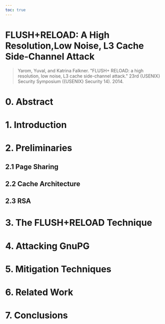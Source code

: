 ```yaml
---
toc: true
---
```


# FLUSH+RELOAD: A High Resolution,Low Noise, L3 Cache Side-Channel Attack

> Yarom, Yuval, and Katrina Falkner. "FLUSH+ RELOAD: a high resolution, low noise, L3 cache side-channel attack." 23rd {USENIX} Security Symposium ({USENIX} Security 14). 2014.

# 0. Abstract


# 1. Introduction


# 2. Preliminaries


## 2.1 Page Sharing


## 2.2 Cache Architecture


## 2.3 RSA


# 3. The FLUSH+RELOAD Technique


# 4. Attacking GnuPG


# 5. Mitigation Techniques


# 6. Related Work


# 7. Conclusions

